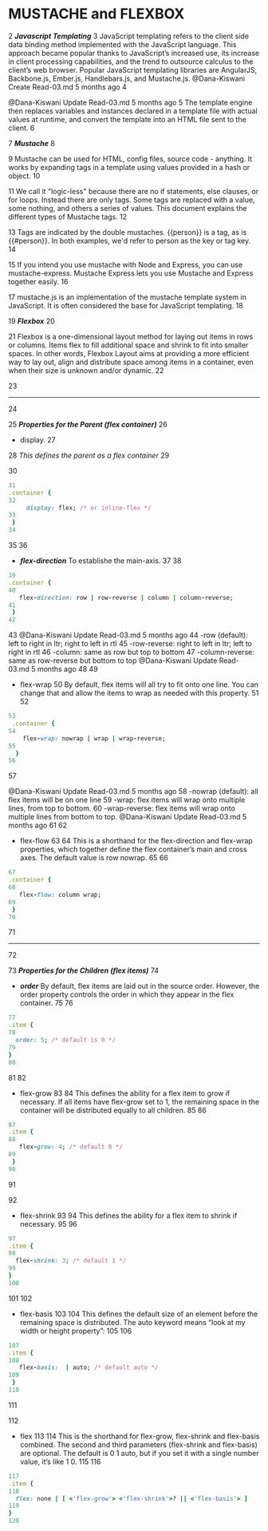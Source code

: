 # MUSTACHE and FLEXBOX
2
***Javascript Templating***
3
JavaScript templating refers to the client side data binding method implemented with the JavaScript language. This approach became popular thanks to JavaScript’s increased use, its increase in client processing capabilities, and the trend to outsource calculus to the client’s web browser. Popular JavaScript templating libraries are AngularJS, Backbone.js, Ember.js, Handlebars.js, and Mustache.js.
@Dana-Kiswani
Create Read-03.md
5 months ago
4

@Dana-Kiswani
Update Read-03.md
5 months ago
5
The template engine then replaces variables and instances declared in a template file with actual values at runtime, and convert the template into an HTML file sent to the client.
6

7
***Mustache***
8

9
Mustache can be used for HTML, config files, source code - anything. It works by expanding tags in a template using values provided in a hash or object.
10

11
We call it "logic-less" because there are no if statements, else clauses, or for loops. Instead there are only tags. Some tags are replaced with a value, some nothing, and others a series of values. This document explains the different types of Mustache tags.
12

13
Tags are indicated by the double mustaches. {{person}} is a tag, as is {{#person}}. In both examples, we'd refer to person as the key or tag key.
14

15
If you intend you use mustache with Node and Express, you can use mustache-express. Mustache Express lets you use Mustache and Express together easily.
16

17
mustache.js is an implementation of the mustache template system in JavaScript. It is often considered the base for JavaScript templating.
18

19
***Flexbox***
20

21
Flexbox is a one-dimensional layout method for laying out items in rows or columns. Items flex to fill additional space and shrink to fit into smaller spaces. In other words, Flexbox Layout aims at providing a more efficient way to lay out, align and distribute space among items in a container, even when their size is unknown and/or dynamic.
22

23
<hr>
24

25
***Properties for the Parent (flex container)***
26
* display.
27

28
*This defines the parent as a flex container*
29

30
``` ruby
31
.container {
32
     display: flex; /* or inline-flex */
33
 }
34
```
35
36
* ***flex-direction*** To establishe the main-axis.
37
38
``` ruby 
39
.container {
40
   flex-direction: row | row-reverse | column | column-reverse;
41
 }
42
 ```
43
@Dana-Kiswani
Update Read-03.md
5 months ago
44
-row (default): left to right in ltr; right to left in rtl
45
-row-reverse: right to left in ltr; left to right in rtl
46
-column: same as row but top to bottom
47
-column-reverse: same as row-reverse but bottom to top
@Dana-Kiswani
Update Read-03.md
5 months ago
48
49
* flex-wrap
50
By default, flex items will all try to fit onto one line. You can change that and allow the items to wrap as needed with this property.
51
52
``` ruby 
53
 .container {
54
    flex-wrap: nowrap | wrap | wrap-reverse;
55
  }
56
  ```
57
  
@Dana-Kiswani
Update Read-03.md
5 months ago
58
-nowrap (default): all flex items will be on one line
59
-wrap: flex items will wrap onto multiple lines, from top to bottom.
60
-wrap-reverse: flex items will wrap onto multiple lines from bottom to top.
@Dana-Kiswani
Update Read-03.md
5 months ago
61
62
* flex-flow
63
64
This is a shorthand for the flex-direction and flex-wrap properties, which together define the flex container’s main and cross axes. The default value is row nowrap.
65
66
``` ruby
67
.container {
68
   flex-flow: column wrap;
69
 }
70
 ```
71
 <hr>
72
 
73
***Properties for the Children (flex items)***
74
* ***order*** By default, flex items are laid out in the source order. However, the order property controls the order in which they appear in the flex container.
75
76
```ruby
77
.item {
78
  order: 5; /* default is 0 */
79
}
80
```
81
82
* flex-grow
83
84
This defines the ability for a flex item to grow if necessary. If all items have flex-grow set to 1, the remaining space in the container will be distributed equally to all children.
85
86
``` ruby
87
.item {
88
   flex-grow: 4; /* default 0 */
89
 }
90
 ```
91
 
92
* flex-shrink
93
94
This defines the ability for a flex item to shrink if necessary.
95
96
``` ruby
97
.item {
98
  flex-shrink: 3; /* default 1 */
99
}
100
```
101
102
* flex-basis
103
104
This defines the default size of an element before the remaining space is distributed. The auto keyword means “look at my width or height property”:
105
106
``` ruby
107
.item {
108
   flex-basis:  | auto; /* default auto */
109
 }
110
 ```
111
 
112
* flex
113
114
This is the shorthand for flex-grow, flex-shrink and flex-basis combined. The second and third parameters (flex-shrink and flex-basis) are optional. The default is 0 1 auto, but if you set it with a single number value, it’s like 1 0.
115
116
``` ruby
117
.item {
118
  flex: none | [ <'flex-grow'> <'flex-shrink'>? || <'flex-basis'> ]
119
}
120
```